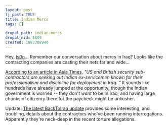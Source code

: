 ```yaml
--- 
layout: post
lj_post: TRUE
title: Indian Mercs
tags: []

drupal_path: indian-mercs
drupal_nid: 1809
created: 1083308940
---
```

Hey, <a href="http://js0n.livejournal.com">js0n</a>... Remember our conversation about mercs in Iraq? Looks like the contracting companies are casting their nets far and wide...

<a href="http://www.atimes.com/atimes/South_Asia/FD30Df05.html">According to an article in Asia Times,</a> <i>"US and British security sub-contractors are seeking out Indian ex-servicemen known for their professionalism and discipline for deployment in Iraq. "</i> It sounds like hundreds have already jumped at the opportunity, though the Indian government is worried -- they don't <i>want</i> to be in Iraq, and having large chunks of citizenry there for the paycheck might be unkosher.

Update: <a href="http://www.back-to-iraq.com/archives/000755.php" target="_blank">The latest BackToIraq update</a> provides some interesting, and troubling, details about the contractors who've been running interrogations. Apparently they're neck-deep in the recent torture allegations.
